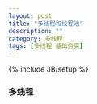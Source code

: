 ```yaml
---
layout: post
title: "多线程和线程池"
description: ""
category: 多线程
tags: [多线程 基础务实]
---
```

{% include JB/setup %}

### 多线程